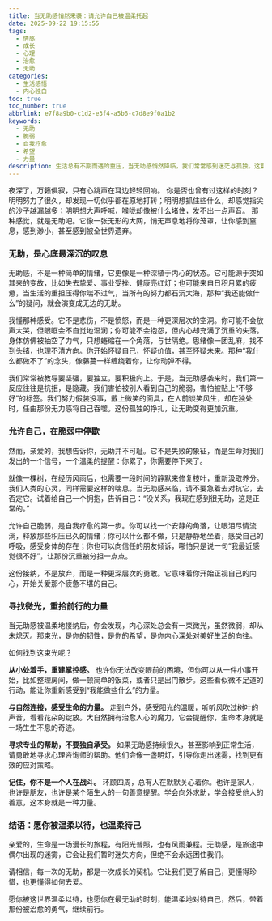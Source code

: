 ```yaml
---
title: 当无助感悄然来袭：请允许自己被温柔托起
date: 2025-09-22 19:15:55
tags:
  - 情感
  - 成长
  - 心理
  - 治愈
  - 无助
categories:
  - 生活感悟
  - 内心独白
toc: true
toc_number: true
abbrlink: e7f8a9b0-c1d2-e3f4-a5b6-c7d8e9f0a1b2
keywords:
  - 无助
  - 脆弱
  - 自我疗愈
  - 希望
  - 力量
description: 生活总有不期而遇的重压，当无助感悄然降临，我们常常感到迷茫与孤独。这篇文章，是一次关于接纳、关于自我疗愈的温柔对话，愿它能轻抚你疲惫的心灵，让你在最脆弱的时刻，也能找到前行的力量与希望。
---
```


夜深了，万籁俱寂，只有心跳声在耳边轻轻回响。
你是否也曾有过这样的时刻？
明明努力了很久，却发现一切似乎都在原地打转；明明想抓住些什么，却感觉指尖的沙子越漏越多；明明想大声呼喊，喉咙却像被什么堵住，发不出一点声音。
那种感觉，就是无助吧。它像一张无形的大网，悄无声息地将你笼罩，让你感到窒息，感到渺小，甚至感到被全世界遗弃。

### 无助，是心底最深沉的叹息

无助感，不是一种简单的情绪，它更像是一种深植于内心的状态。它可能源于突如其来的变故，比如失去挚爱、事业受挫、健康亮红灯；也可能来自日积月累的疲惫，当生活的重担压得你喘不过气，当所有的努力都石沉大海，那种“我还能做什么”的疑问，就会演变成无边的无助。

我懂那种感受。它不是悲伤，不是愤怒，而是一种更深层次的空洞。你可能不会放声大哭，但眼眶会不自觉地湿润；你可能不会抱怨，但内心却充满了沉重的失落。身体仿佛被抽空了力气，只想蜷缩在一个角落，与世隔绝。思绪像一团乱麻，找不到头绪，也理不清方向。你开始怀疑自己，怀疑价值，甚至怀疑未来。那种“我什么都做不了”的念头，像藤蔓一样缠绕着你，让你动弹不得。

我们常常被教导要坚强，要独立，要积极向上。于是，当无助感袭来时，我们第一反应往往是抗拒，是隐藏。我们害怕被别人看到自己的脆弱，害怕被贴上“不够好”的标签。我们努力假装没事，戴上微笑的面具，在人前谈笑风生，却在独处时，任由那份无力感将自己吞噬。这份孤独的挣扎，让无助变得更加沉重。

### 允许自己，在脆弱中停歇

然而，亲爱的，我想告诉你，无助并不可耻。它不是失败的象征，而是生命对我们发出的一个信号，一个温柔的提醒：你累了，你需要停下来了。

就像一棵树，在经历风雨后，也需要一段时间的静默来修复枝叶，重新汲取养分。我们人类的心灵，同样需要这样的喘息。当无助感来临，请不要急着去对抗它，去否定它。试着给自己一个拥抱，告诉自己：“没关系，我现在感到很无助，这是正常的。”

允许自己脆弱，是自我疗愈的第一步。你可以找一个安静的角落，让眼泪尽情流淌，释放那些积压已久的情绪；你可以什么都不做，只是静静地坐着，感受自己的呼吸，感受身体的存在；你也可以向信任的朋友倾诉，哪怕只是说一句“我最近感觉很不好”，让那份沉重被分担一点点。

这份接纳，不是放弃，而是一种更深层次的勇敢。它意味着你开始正视自己的内心，开始关爱那个疲惫不堪的自己。

### 寻找微光，重拾前行的力量

当无助感被温柔地接纳后，你会发现，内心深处总会有一束微光，虽然微弱，却从未熄灭。那束光，是你的韧性，是你的希望，是你内心深处对美好生活的向往。

如何找到这束光呢？

**从小处着手，重建掌控感。** 也许你无法改变眼前的困境，但你可以从一件小事开始，比如整理房间，做一顿简单的饭菜，或者只是出门散步。这些看似微不足道的行动，能让你重新感受到“我能做些什么”的力量。

**与自然连接，感受生命的力量。** 走到户外，感受阳光的温暖，听听风吹过树叶的声音，看看花朵的绽放。大自然拥有治愈人心的魔力，它会提醒你，生命本身就是一场生生不息的奇迹。

**寻求专业的帮助，不要独自承受。** 如果无助感持续很久，甚至影响到正常生活，请勇敢地寻求心理咨询师的帮助。他们会像一盏明灯，引导你走出迷雾，找到更有效的应对策略。

**记住，你不是一个人在战斗。** 环顾四周，总有人在默默关心着你。也许是家人，也许是朋友，也许是某个陌生人的一句善意提醒。学会向外求助，学会接受他人的善意，这本身就是一种力量。

### 结语：愿你被温柔以待，也温柔待己

亲爱的，生命是一场漫长的旅程，有阳光普照，也有风雨兼程。无助感，是旅途中偶尔出现的迷雾，它会让我们暂时迷失方向，但绝不会永远困住我们。

请相信，每一次的无助，都是一次成长的契机。它让我们更了解自己，更懂得珍惜，也更懂得如何去爱。

愿你被这世界温柔以待，也愿你在最无助的时刻，能温柔地对待自己，然后，带着那份被治愈的勇气，继续前行。